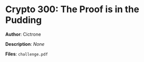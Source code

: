 # Crypto 300: The Proof is in the Pudding

**Author**: Cictrone

**Description**: _None_

**Files**: `challenge.pdf`